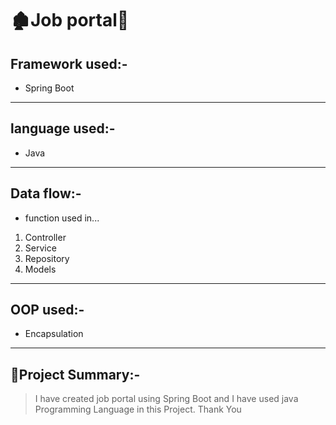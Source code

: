# 🏚Job portal👋

## Framework used:-
* Spring Boot
---
## language used:-
* Java 
---
## Data flow:-
* function used in...
1. Controller
2. Service
3. Repository
4. Models
---
## OOP used:-
* Encapsulation
---
## 📝Project Summary:-
> I have created job portal using Spring Boot and I have used java Programming Language in this Project.
Thank You
